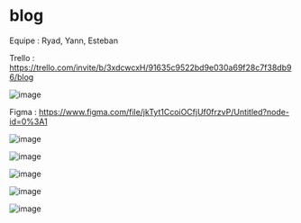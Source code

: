 # blog
Equipe : Ryad, Yann, Esteban


Trello : https://trello.com/invite/b/3xdcwcxH/91635c9522bd9e030a69f28c7f38db96/blog

![image](https://user-images.githubusercontent.com/96246022/157251081-b73fc250-b792-49dc-9584-f815eb54dc7c.png)

Figma : https://www.figma.com/file/jkTyt1CcoiOCfjUf0frzvP/Untitled?node-id=0%3A1

![image](https://user-images.githubusercontent.com/78564016/157255063-af21b07c-d97b-47f0-b458-666fa482cc73.png)

![image](https://user-images.githubusercontent.com/78564016/157255333-c62eeadc-b764-4d7f-9db4-36fee2d86e7e.png)

![image](https://user-images.githubusercontent.com/78564016/157255432-c85af975-ba5a-4651-95f3-04d905a6c8ec.png)



![image](https://user-images.githubusercontent.com/78564016/157267653-c7d46c3d-353a-4165-905f-23dd9769b20f.png)


![image](https://user-images.githubusercontent.com/78564016/157268091-3847479d-4ed9-4e7d-8a6e-5d78adf64686.png)
